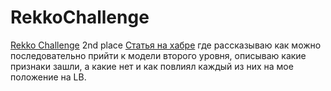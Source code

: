 # RekkoChallenge
[Rekko Challenge](https://boosters.pro/championship/rekko_challenge/overview) 2nd place
[Статья на хабре](https://habr.com/ru/company/tinkoff/blog/454818/) где рассказываю как можно последовательно прийти к модели второго уровня, описываю какие признаки зашли, а какие нет и как повлиял каждый из них на мое положение на LB.

